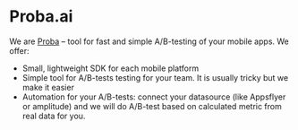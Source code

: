 # Proba.ai

We are [Proba](http://proba.ai) – tool for fast and simple A/B-testing of your mobile apps. We offer:

* Small, lightweight SDK for each mobile platform
* Simple tool for A/B-tests testing for your team. It is usually tricky but we make it easier
* Automation for your A/B-tests: connect your datasource (like Appsflyer or amplitude) and we will do A/B-test based on calculated metric from real data for you.
